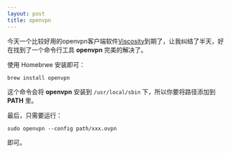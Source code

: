 ```yaml
---
layout: post
title: openvpn
---
```



今天一个比较好用的openvpn客户端软件[Viscosity](https://www.sparklabs.com/viscosity/)到期了，让我纠结了半天，好在找到了一个命令行工具 **openvpn** 完美的解决了。

使用 Homebrwe 安装即可：

```
brew install openvpn
```

这个命令会将 **openvpn** 安装到 `/usr/local/sbin` 下，所以你要将路径添加到 **PATH** 里。

最后，只需要运行：

```
sudo openvpn --config path/xxx.ovpn
```

即可。